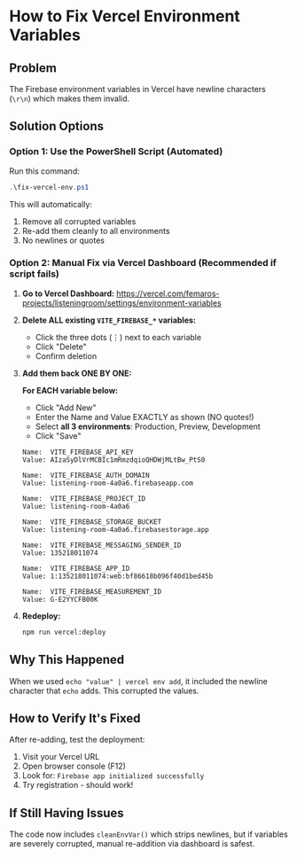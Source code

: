# How to Fix Vercel Environment Variables

## Problem
The Firebase environment variables in Vercel have newline characters (`\r\n`) which makes them invalid.

## Solution Options

### Option 1: Use the PowerShell Script (Automated)

Run this command:
```powershell
.\fix-vercel-env.ps1
```

This will automatically:
1. Remove all corrupted variables
2. Re-add them cleanly to all environments
3. No newlines or quotes

### Option 2: Manual Fix via Vercel Dashboard (Recommended if script fails)

1. **Go to Vercel Dashboard:**
   https://vercel.com/femaros-projects/listeningroom/settings/environment-variables

2. **Delete ALL existing `VITE_FIREBASE_*` variables:**
   - Click the three dots (⋮) next to each variable
   - Click "Delete"
   - Confirm deletion

3. **Add them back ONE BY ONE:**

   **For EACH variable below:**
   - Click "Add New"
   - Enter the Name and Value EXACTLY as shown (NO quotes!)
   - Select **all 3 environments**: Production, Preview, Development
   - Click "Save"

   ```
   Name:  VITE_FIREBASE_API_KEY
   Value: AIzaSyDlVrMCBIc1mRmzdqioQHDWjMLtBw_PtS0

   Name:  VITE_FIREBASE_AUTH_DOMAIN
   Value: listening-room-4a0a6.firebaseapp.com

   Name:  VITE_FIREBASE_PROJECT_ID
   Value: listening-room-4a0a6

   Name:  VITE_FIREBASE_STORAGE_BUCKET
   Value: listening-room-4a0a6.firebasestorage.app

   Name:  VITE_FIREBASE_MESSAGING_SENDER_ID
   Value: 135218011074

   Name:  VITE_FIREBASE_APP_ID
   Value: 1:135218011074:web:bf86618b096f40d1bed45b

   Name:  VITE_FIREBASE_MEASUREMENT_ID
   Value: G-E2YYCFB00K
   ```

4. **Redeploy:**
   ```bash
   npm run vercel:deploy
   ```

## Why This Happened

When we used `echo "value" | vercel env add`, it included the newline character that `echo` adds. This corrupted the values.

## How to Verify It's Fixed

After re-adding, test the deployment:

1. Visit your Vercel URL
2. Open browser console (F12)
3. Look for: `Firebase app initialized successfully`
4. Try registration - should work!

## If Still Having Issues

The code now includes `cleanEnvVar()` which strips newlines, but if variables are severely corrupted, manual re-addition via dashboard is safest.

